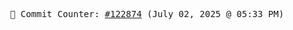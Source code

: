 <p align="center">
    <samp>
        📮 Commit Counter: <a href="https://github.com/Javascript-void0/Javascript-void0/commits/main">#122874</a> (July 02, 2025 @ 05:33 PM)
    </samp>
</p>